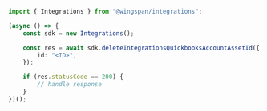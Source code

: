 <!-- Start SDK Example Usage -->
```typescript
import { Integrations } from "@wingspan/integrations";

(async () => {
    const sdk = new Integrations();

    const res = await sdk.deleteIntegrationsQuickbooksAccountAssetId({
        id: "<ID>",
    });

    if (res.statusCode == 200) {
        // handle response
    }
})();

```
<!-- End SDK Example Usage -->